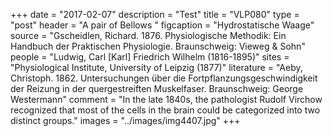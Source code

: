 +++
date = "2017-02-07"
description = "Test"
title = "VLP080"
type = "post"
header = "A pair of Bellows "
figcaption = "Hydrostatische Waage"
source = "Gscheidlen, Richard. 1876. Physiologische Methodik: Ein Handbuch der Praktischen Physiologie. Braunschweig: Vieweg & Sohn"
people = "Ludwig, Carl [Karl] Friedrich Wilhelm (1816-1895)"
sites = "Physiological Institute, University of Leipzig (1877)"
literature = "Aeby, Christoph. 1862. Untersuchungen über die Fortpflanzungsgeschwindigkeit der Reizung in der quergestreiften Muskelfaser. Braunschweig: George Westermann"
comment = "In the late 1840s, the pathologist Rudolf Virchow recognized that most of the cells in the brain could be categorized into two distinct groups."
images = "../images/img4407.jpg"
+++
